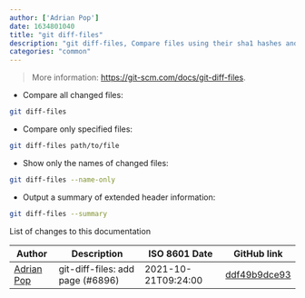 ```yaml
---
author: ['Adrian Pop']
date: 1634801040
title: "git diff-files"
description: "git diff-files, Compare files using their sha1 hashes and modes."
categories: "common"
---
```

> More information: <https://git-scm.com/docs/git-diff-files>.

- Compare all changed files:

```bash
git diff-files
```

- Compare only specified files:

```bash
git diff-files path/to/file
```

- Show only the names of changed files:

```bash
git diff-files --name-only
```

- Output a summary of extended header information:

```bash
git diff-files --summary
```
List of changes to this documentation


Author | Description | ISO 8601 Date | GitHub link
------|-----|-----|-----
[Adrian Pop](mailto:38863744+adipopbv@users.noreply.github.com) | git-diff-files: add page (#6896) | 2021-10-21T09:24:00 | [ddf49b9dce93](https://github.com/tldr-pages/tldr/commit/ddf49b9dce93f40cd5bc648d1ea61efe47c56f6c)

